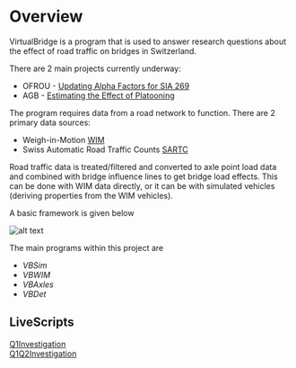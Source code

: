 # Overview

VirtualBridge is a program that is used to answer research questions about the effect of road traffic on bridges in Switzerland.

There are 2 main projects currently underway:
+ OFROU - [Updating Alpha Factors for SIA 269](https://msjaarda.github.io/VirtualBridge/269LMUpdate)
+ AGB   - [Estimating the Effect of Platooning](https://msjaarda.github.io/VirtualBridge/Platooning)

The program requires data from a road network to function. There are 2 primary data sources:
+ Weigh-in-Motion [WIM](https://www.astra.admin.ch/astra/fr/home/documentation/donnees-concernant-le-trafic/donnees-et-publications/saisie-poids.html)
+ Swiss Automatic Road Traffic Counts [SARTC](https://www.astra.admin.ch/astra/en/home/documentation/daten-informationsprodukte/traffic-data/data-and-publication/swiss-automatic-road-traffic-counts--sartc-.html)

Road traffic data is treated/filtered and converted to axle point load data and combined with bridge influence lines to get bridge load effects.
This can be done with WIM data directly, or it can be with simulated vehicles (deriving properties from the WIM vehicles).

A basic framework is given below

![alt text](https://msjaarda.github.io/VirtualBridge/HTML/Overviewx.png?raw=true)

The main programs within this project are
+ *VBSim*
+ *VBWIM*
+ *VBAxles*
+ *VBDet*

## LiveScripts
[Q1Investigation](https://msjaarda.github.io/VirtualBridge/HTML/Q1Investigation)  
[Q1Q2Investigation](https://msjaarda.github.io/VirtualBridge/HTML/Q1Q2Investigation)
